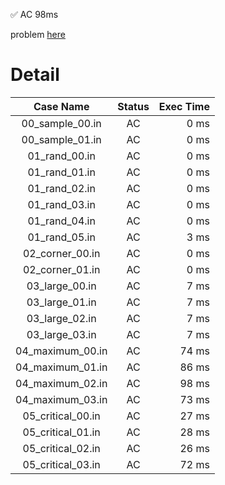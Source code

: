 ✅  AC  98ms

problem [here](https://onlinejudge.u-aizu.ac.jp/courses/library/3/DSL/2/DSL_2_G)

# Detail

| Case Name | Status | Exec Time |
|:---------:|:------:|---------:|
| 00_sample_00.in | AC | 0 ms |
| 00_sample_01.in | AC | 0 ms |
| 01_rand_00.in | AC | 0 ms |
| 01_rand_01.in | AC | 0 ms |
| 01_rand_02.in | AC | 0 ms |
| 01_rand_03.in | AC | 0 ms |
| 01_rand_04.in | AC | 0 ms |
| 01_rand_05.in | AC | 3 ms |
| 02_corner_00.in | AC | 0 ms |
| 02_corner_01.in | AC | 0 ms |
| 03_large_00.in | AC | 7 ms |
| 03_large_01.in | AC | 7 ms |
| 03_large_02.in | AC | 7 ms |
| 03_large_03.in | AC | 7 ms |
| 04_maximum_00.in | AC | 74 ms |
| 04_maximum_01.in | AC | 86 ms |
| 04_maximum_02.in | AC | 98 ms |
| 04_maximum_03.in | AC | 73 ms |
| 05_critical_00.in | AC | 27 ms |
| 05_critical_01.in | AC | 28 ms |
| 05_critical_02.in | AC | 26 ms |
| 05_critical_03.in | AC | 72 ms |


